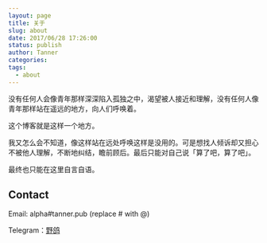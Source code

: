```yaml
---
layout: page
title: 关于
slug: about
date: 2017/06/28 17:26:00
status: publish
author: Tanner
categories: 
tags: 
  - about
---
```


没有任何人会像青年那样深深陷入孤独之中，渴望被人接近和理解，没有任何人像青年那样站在遥远的地方，向人们呼唤着。

这个博客就是这样一个地方。

我又怎么会不知道，像这样站在远处呼唤这样是没用的。可是想找人倾诉却又担心不被他人理解，不断地纠结，瞻前顾后。最后只能对自己说「算了吧，算了吧」。

最终也只能在这里自言自语。

## Contact

Email: alpha#tanner.pub (replace # with @)

Telegram：[野鸽](https://t.me/Wanner)
